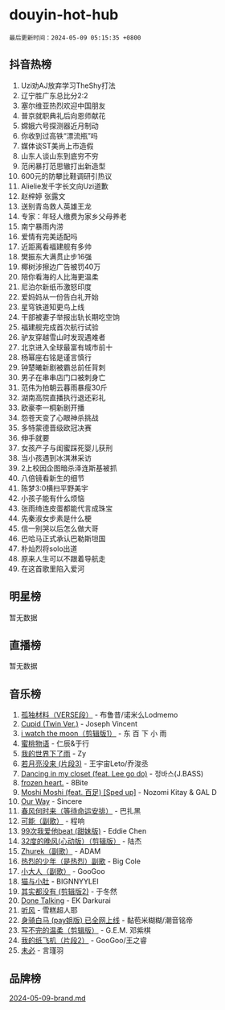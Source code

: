 # douyin-hot-hub

`最后更新时间：2024-05-09 05:15:35 +0800`

## 抖音热榜

1. Uzi劝AJ放弃学习TheShy打法
1. 辽宁胜广东总比分2:2
1. 塞尔维亚热烈欢迎中国朋友
1. 普京就职典礼后向恩师献花
1. 嫦娥六号探测器近月制动
1. 你收到过高铁“漂流瓶”吗
1. 媒体谈ST美尚上市造假
1. 山东人谈山东到底穷不穷
1. 范闲暴打范思辙打出新造型
1. 600元的防攀比鞋调研引热议
1. Alielie发千字长文向Uzi道歉
1. 赵梓婷 张露文
1. 送别青岛救人英雄王龙
1. 专家：年轻人缴费为家乡父母养老
1. 南宁暴雨内涝
1. 爱情有完美适配吗
1. 近距离看福建舰有多帅
1. 樊振东大满贯止步16强
1. 椰树涉擦边广告被罚40万
1. 陪你看海的人比海更温柔
1. 尼泊尔新纸币激怒印度
1. 爱妈妈从一份告白礼开始
1. 星穹铁道知更鸟上线
1. 干部被妻子举报出轨长期吃空饷
1. 福建舰完成首次航行试验
1. 驴友穿越雪山时发现遇难者
1. 北京进入全球最富有城市前十
1. 杨幂座右铭是谨言慎行
1. 钟楚曦新剧被霸总前任背刺
1. 男子在串串店门口被刺身亡
1. 范伟为拍朝云暮雨暴瘦30斤
1. 湖南高院直播执行退还彩礼
1. 欧豪李一桐新剧开播
1. 怨苍天变了心眼神杀挑战
1. 多特蒙德晋级欧冠决赛
1. 伸手就要
1. 女孩产子与闺蜜踩死婴儿获刑
1. 当小孩遇到冰淇淋采访
1. 2上校因企图暗杀泽连斯基被抓
1. 八倍镜看新生的细节
1. 陈梦3:0横扫平野美宇
1. 小孩子能有什么烦恼
1. 张雨绮连皮蛋都能代言成珠宝
1. 先秦淑女步素是什么梗
1. 信一别哭以后怎么做大哥
1. 巴哈马正式承认巴勒斯坦国
1. 朴灿烈将solo出道
1. 原来人生可以不跟着导航走
1. 在这首歌里陷入爱河

## 明星榜

暂无数据

## 直播榜

暂无数据

## 音乐榜

1. [孤独材料（VERSE段）](https://sf5-hl-cdn-tos.douyinstatic.com/obj/tos-cn-ve-2774/ocX7glDNHYlwFeYrGQfBZoThtvPWy8tCCEBGKQ) - 布鲁昔/诺米么Lodmemo
1. [Cupid (Twin Ver.)](https://sf5-hl-cdn-tos.douyinstatic.com/obj/tos-cn-ve-2774/o01I1anTQDCDTTbqbaFAYtqeAfXn6mr7uJyzgf) - Joseph Vincent
1. [i watch the moon（剪辑版1）](https://sf6-cdn-tos.douyinstatic.com/obj/tos-cn-ve-2774/o0I9mSChzHZANMJIEBfkCQzzg6N5WAcVtqft9P) - 东 百 下 小 雨
1. [蜜桃物语](https://sf3-cdn-tos.douyinstatic.com/obj/tos-cn-ve-2774/oIhOSCZtIACtYU4XQkngiW9kCBfVD1Fz9IYeqL) - 仁辰&于行
1. [我的世界下了雨](https://sf3-cdn-tos.douyinstatic.com/obj/tos-cn-ve-2774/o85sBiwXIByH9bWIMAEEOoiQ1o1m9Afn15BspE) - Zy
1. [若月亮没来 (片段3)](https://sf3-cdn-tos.douyinstatic.com/obj/tos-cn-ve-2774/okfyEUsGW1B1ovJi5JiN9IjvAT2lMwA054GoEB) - 王宇宙Leto/乔浚丞
1. [Dancing in my closet (feat. Lee go do)](https://sf5-hl-cdn-tos.douyinstatic.com/obj/tos-cn-ve-2774/osfHUeIdgm21A3iFeFyP2GsmO0K47FfAWUATwT) - 정바스(J.BASS)
1. [frozen heart.](https://sf5-hl-cdn-tos.douyinstatic.com/obj/tos-cn-ve-2774/oIIWJfyjIACZA9zQMtnJ6hQQhFC4vhCupoRBsO) - 8Bite
1. [Moshi Moshi (feat. 百足) [Sped up]](https://sf5-hl-cdn-tos.douyinstatic.com/obj/tos-cn-ve-2774/ocCPFQcXJLeroaIdQLIGAoeeYM3OAUYGDguHXz) - Nozomi Kitay & GAL D
1. [Our Way](https://sf5-hl-cdn-tos.douyinstatic.com/obj/tos-cn-ve-2774/o8tPEkQgQNCe0DPeFwZzYrbqLlnzBBrYidWkEZ) - Sincere
1. [春风何时来（等待命运安排）](https://sf27-cdn-tos.douyinstatic.com/obj/tos-cn-ve-2774/oICBNbD3gelMfB4WgiD1KI2jQtXZE2FgHLwtsl) - 巴扎黑
1. [可能（副歌）](https://sf27-cdn-tos.douyinstatic.com/obj/tos-cn-ve-2774/cde1731888894259b333569393c2fb51) - 程响
1. [99次我爱他beat (甜妹版)](https://sf3-cdn-tos.douyinstatic.com/obj/tos-cn-ve-2774/ocBPCLaDWFQr2tJdQmEDjGfSYIjegYYPBQZykZ) - Eddie Chen
1. [32度的晚风(心动版）（剪辑版）](https://sf3-cdn-tos.douyinstatic.com/obj/tos-cn-ve-2774/owNyabsyWdzUulxhoJfK8IBXgp0UMQAHpvGh2B) - 陆杰
1. [Zhurek（副歌）](https://sf3-cdn-tos.douyinstatic.com/obj/tos-cn-ve-2774/ooQm8FBZQDlf0btEYgVpCcSCQfrdJGBEKZYBGS) - ADAM
1. [热烈的少年（是热烈）副歌](https://sf6-cdn-tos.douyinstatic.com/obj/tos-cn-ve-2774/owVNI0CLDAUMtSz6TEYvfFBFL4UDFFhLfgK8fa) - Big Cole
1. [小大人（副歌）](https://sf3-cdn-tos.douyinstatic.com/obj/tos-cn-ve-2774/oIhaDwehWhLFsVIG7QIICLLazDNGJAGg5geeb4) - GooGoo
1. [猫与小肚](https://sf5-hl-cdn-tos.douyinstatic.com/obj/tos-cn-ve-2774/osZeoClMECgK8DYl6VebABgbchEtPYQjZEnRtd) - BIGNNYYLEI
1. [其实都没有 (剪辑版2)](https://sf5-hl-cdn-tos.douyinstatic.com/obj/tos-cn-ve-2774/oEBNQenHZtBhxYjGgUDQk0BCHTigQafgFlbQ7k) - 于冬然
1. [Done Talking](https://sf5-hl-cdn-tos.douyinstatic.com/obj/tos-cn-ve-2774/oMOfI3D7oEUCfK4mzCKirWfAJA1DAB2o0lePHB) - EK Darkurai
1. [听风](https://sf5-hl-cdn-tos.douyinstatic.com/obj/tos-cn-ve-2774/oAPa3yDDDIZygYzQdBemCAIngcCeEARgbQDtJC) - 雪糕超人耶
1. [身骑白马 (pay姐版) 已全网上线](https://sf3-cdn-tos.douyinstatic.com/obj/tos-cn-ve-2774/oQLO5ZgLsFkaDhdIIveF2zUCgfweY0gWaH4AQG) - 黏苞米糊糊/潮音铭帝
1. [写不完的温柔（剪辑版）](https://sf27-cdn-tos.douyinstatic.com/obj/tos-cn-ve-2774/oYBzzZQJ233GfwkemJJffAIWgeIYrjZfWhHTcG) - G.E.M. 邓紫棋
1. [我的纸飞机（片段2）](https://sf5-hl-cdn-tos.douyinstatic.com/obj/tos-cn-ve-2774/oM2ZrKcg2CD5AeRB2gkeXOFB1IxAGJdZPazYHf) - GooGoo/王之睿
1. [未必](https://sf5-hl-cdn-tos.douyinstatic.com/obj/tos-cn-ve-2774/ogntQMFnKQDZUgTCYuJgfLEtleYZZFxBQqhhFB) - 言瑾羽

## 品牌榜

[2024-05-09-brand.md](2024-05-09-brand.md)
